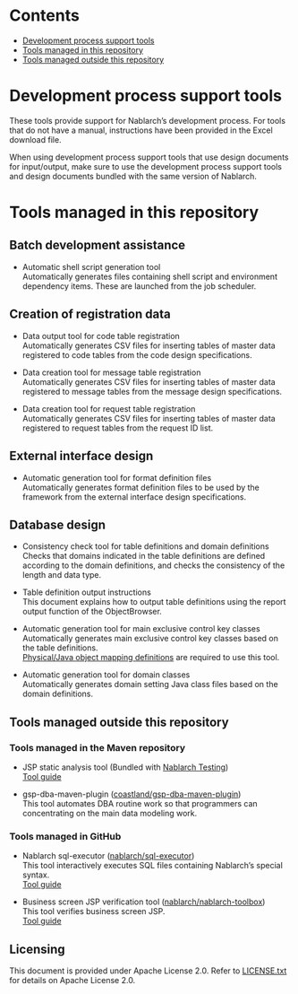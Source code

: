 # Contents

- [Development process support tools](#development-process-support-tools)
- [Tools managed in this repository](#tools-managed-in-this-repository)
- [Tools managed outside this repository](#tools-managed-outside-this-repository)

# Development process support tools

These tools provide support for Nablarch’s development process. 
For tools that do not have a manual, instructions have been provided in the Excel download file. 

When using development process support tools that use design documents for input/output, 
make sure to use the development process support tools and design documents bundled with the same version of Nablarch. 

# Tools managed in this repository

## Batch development assistance

* Automatic shell script generation tool  
Automatically generates files containing shell script and environment dependency items. These are launched from the job scheduler.  

## Creation of registration data

* Data output tool for code table registration  
Automatically generates CSV files for inserting tables of master data registered to code tables from the code design specifications.  


* Data creation tool for message table registration  
Automatically generates CSV files for inserting tables of master data registered to message tables from the message design specifications.  

* Data creation tool for request table registration  
Automatically generates CSV files for inserting tables of master data registered to request tables from the request ID list.  

## External interface design

* Automatic generation tool for format definition files  
Automatically generates format definition files to be used by the framework from the external interface design specifications.  

## Database design

* Consistency check tool for table definitions and domain definitions  
Checks that domains indicated in the table definitions are defined according to the domain definitions, and checks the consistency of the length and data type.  

* Table definition output instructions  
This document explains how to output table definitions using the report output function of the ObjectBrowser.  


* Automatic generation tool for main exclusive control key classes  
Automatically generates main exclusive control key classes based on the table definitions.  
[Physical/Java object mapping definitions](DB-Design/Physical_Type_Java_Object_Mapping_Definition.xls) are required to use this tool.


* Automatic generation tool for domain classes  
Automatically generates domain setting Java class files based on the domain definitions.  

## Tools managed outside this repository

### Tools managed in the Maven repository

* JSP static analysis tool (Bundled with [Nablarch Testing](https://mvnrepository.com/artifact/com.nablarch.framework/nablarch-testing))  
[Tool guide](https://nablarch.github.io/docs/LATEST/doc/en/development_tools/toolbox/JspStaticAnalysis/index.html)
  

* gsp-dba-maven-plugin ([coastland/gsp-dba-maven-plugin](https://github.com/coastland/gsp-dba-maven-plugin))  
This tool automates DBA routine work so that programmers can concentrating on the main data modeling work.  


### Tools managed in GitHub

* Nablarch sql-executor ([nablarch/sql-executor](https://github.com/nablarch/sql-executor))  
 This tool interactively executes SQL files containing Nablarch’s special syntax.    
[Tool guide](https://nablarch.github.io/docs/LATEST/doc/en/development_tools/toolbox/SqlExecutor/SqlExecutor.html)
  
* Business screen JSP verification tool ([nablarch/nablarch-toolbox](https://github.com/nablarch/nablarch-toolbox))  
This tool verifies business screen JSP.    
[Tool guide](https://nablarch.github.io/docs/LATEST/doc/en/development_tools/toolbox/JspVerifier/JspVerifier.html)



## Licensing
This document is provided under Apache License 2.0. 
Refer to [LICENSE.txt](./LICENSE.txt) for details on Apache License 2.0.
